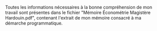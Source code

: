 Toutes les informations nécessaires à la bonne compréhension de mon travail sont présentes dans le fichier "Mémoire Économétrie Magistère Hardouin.pdf", contenant l'extrait de mon mémoire consacré à ma démarche programmatique.
